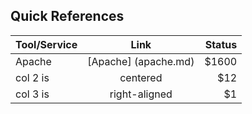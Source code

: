 ## Quick References 


| Tool/Service   |      Link     |  Status |
|----------|:-------------:|------:|
| Apache |  [Apache] (apache.md) | $1600 |
| col 2 is |    centered   |   $12 |
| col 3 is | right-aligned |    $1 |
